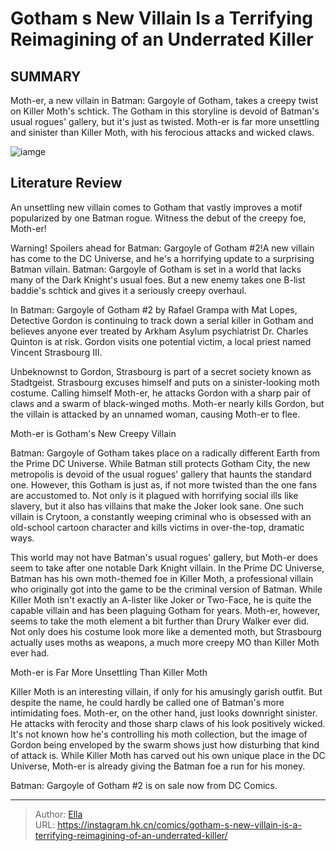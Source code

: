 # Gotham s New Villain Is a Terrifying Reimagining of an Underrated Killer


## SUMMARY 



  Moth-er, a new villain in Batman: Gargoyle of Gotham, takes a creepy twist on Killer Moth&#39;s schtick.   The Gotham in this storyline is devoid of Batman&#39;s usual rogues&#39; gallery, but it&#39;s just as twisted.   Moth-er is far more unsettling and sinister than Killer Moth, with his ferocious attacks and wicked claws.  

![iamge](https://static1.srcdn.com/wordpress/wp-content/uploads/2023/12/batman-gargoyle-of-gotham-killer-moth-redesign.jpg)

## Literature Review

An unsettling new villain comes to Gotham that vastly improves a motif popularized by one Batman rogue. Witness the debut of the creepy foe, Moth-er!




Warning! Spoilers ahead for Batman: Gargoyle of Gotham #2!A new villain has come to the DC Universe, and he&#39;s a horrifying update to a surprising Batman villain. Batman: Gargoyle of Gotham is set in a world that lacks many of the Dark Knight&#39;s usual foes. But a new enemy takes one B-list baddie&#39;s schtick and gives it a seriously creepy overhaul.




In Batman: Gargoyle of Gotham #2 by Rafael Grampa with Mat Lopes, Detective Gordon is continuing to track down a serial killer in Gotham and believes anyone ever treated by Arkham Asylum psychiatrist Dr. Charles Quinton is at risk. Gordon visits one potential victim, a local priest named Vincent Strasbourg III.

          

Unbeknownst to Gordon, Strasbourg is part of a secret society known as Stadtgeist. Strasbourg excuses himself and puts on a sinister-looking moth costume. Calling himself Moth-er, he attacks Gordon with a sharp pair of claws and a swarm of black-winged moths. Moth-er nearly kills Gordon, but the villain is attacked by an unnamed woman, causing Moth-er to flee.


 Moth-er is Gotham&#39;s New Creepy Villain 


          




Batman: Gargoyle of Gotham takes place on a radically different Earth from the Prime DC Universe. While Batman still protects Gotham City, the new metropolis is devoid of the usual rogues&#39; gallery that haunts the standard one. However, this Gotham is just as, if not more twisted than the one fans are accustomed to. Not only is it plagued with horrifying social ills like slavery, but it also has villains that make the Joker look sane. One such villain is Crytoon, a constantly weeping criminal who is obsessed with an old-school cartoon character and kills victims in over-the-top, dramatic ways.

This world may not have Batman&#39;s usual rogues&#39; gallery, but Moth-er does seem to take after one notable Dark Knight villain. In the Prime DC Universe, Batman has his own moth-themed foe in Killer Moth, a professional villain who originally got into the game to be the criminal version of Batman. While Killer Moth isn&#39;t exactly an A-lister like Joker or Two-Face, he is quite the capable villain and has been plaguing Gotham for years. Moth-er, however, seems to take the moth element a bit further than Drury Walker ever did. Not only does his costume look more like a demented moth, but Strasbourg actually uses moths as weapons, a much more creepy MO than Killer Moth ever had.






 Moth-er is Far More Unsettling Than Killer Moth 
          

Killer Moth is an interesting villain, if only for his amusingly garish outfit. But despite the name, he could hardly be called one of Batman&#39;s more intimidating foes. Moth-er, on the other hand, just looks downright sinister. He attacks with ferocity and those sharp claws of his look positively wicked. It&#39;s not known how he&#39;s controlling his moth collection, but the image of Gordon being enveloped by the swarm shows just how disturbing that kind of attack is. While Killer Moth has carved out his own unique place in the DC Universe, Moth-er is already giving the Batman foe a run for his money.

Batman: Gargoyle of Gotham #2 is on sale now from DC Comics.



---

> Author: [Ella](https://instagram.hk.cn/)  
> URL: https://instagram.hk.cn/comics/gotham-s-new-villain-is-a-terrifying-reimagining-of-an-underrated-killer/  

